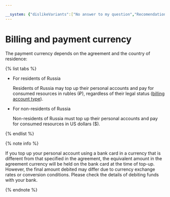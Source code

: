 ```yaml
---

__system: {"dislikeVariants":["No answer to my question","Recomendations didn't help","The content doesn't match title","Other"]}
---
```

# Billing and payment currency

The payment currency depends on the agreement and the country of residence:

{% list tabs %}

- For residents of Russia

  Residents of Russia may top up their personal accounts and pay for consumed resources in rubles (₽), regardless of their legal status ([billing account type](../concepts/billing-account.md#ba-types)).

- For non-residents of Russia

  Non-residents of Russia must top up their personal accounts and pay for consumed resources in US dollars ($).

{% endlist %}

{% note info %}

If you top up your personal account using a bank card in a currency that is different from that specified in the agreement, the equivalent amount in the agreement currency will be held on the bank card at the time of top-up. However, the final amount debited may differ due to currency exchange rates or conversion conditions.
Please check the details of debiting funds with your bank.

{% endnote %}

